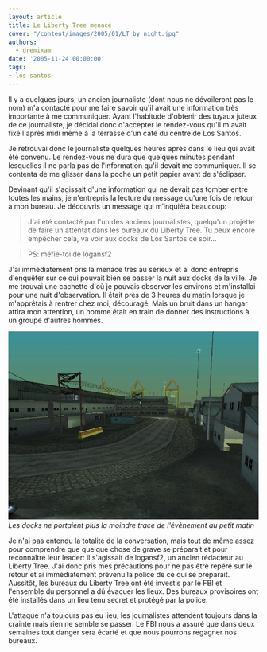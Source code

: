 ```yaml
---
layout: article
title: Le Liberty Tree menacé
cover: "/content/images/2005/01/LT_by_night.jpg"
authors:
  - dremixam
date: '2005-11-24 00:00:00'
tags:
- los-santos
---
```


Il y a quelques jours, un ancien journaliste (dont nous ne dévoileront pas le nom) m'a contacté pour me faire savoir qu'il avait une information très importante à me communiquer. Ayant l'habitude d'obtenir des tuyaux juteux de ce journaliste, je décidai donc d'accepter le rendez-vous qu'il m'avait fixé l'après midi même à la terrasse d'un café du centre de Los Santos.

Je retrouvai donc le journaliste quelques heures après dans le lieu qui avait été convenu. Le rendez-vous ne dura que quelques minutes pendant lesquelles il ne parla pas de l'information qu'il devait me communiquer. Il se contenta de me glisser dans la poche un petit papier avant de s'éclipser.

Devinant qu'il s'agissait d'une information qui ne devait pas tomber entre toutes les mains, je n'entrepris la lecture du message qu'une fois de retour à mon bureau. Je découvris un message qui m’inquiéta beaucoup:

> J'ai été contacté par l'un des anciens journalistes, quelqu'un projette de faire un attentat dans les bureaux du Liberty Tree. Tu peux encore empêcher cela, va voir aux docks de Los Santos ce soir...

> PS: méfie-toi de logansf2

J'ai immédiatement pris la menace très au sérieux et ai donc entrepris d'enquêter sur ce qui pouvait bien se passer la nuit aux docks de la ville. Je me trouvai une cachette d'où je pouvais observer les environs et m'installai pour une nuit d'observation. Il était près de 3 heures du matin lorsque je m'apprêtais à rentrer chez moi, découragé. Mais un bruit dans un hangar attira mon attention, un homme était en train de donner des instructions à un groupe d'autres hommes.

![Les docks ne portaient plus la moindre trace de l'évènement au petit matin](/content/images/2005/01/docks.jpg)
_Les docks ne portaient plus la moindre trace de l'évènement au petit matin_

Je n'ai pas entendu la totalité de la conversation, mais tout de même assez pour comprendre que quelque chose de grave se préparait et pour reconnaître leur leader: il s'agissait de logansf2, un ancien rédacteur au Liberty Tree. J'ai donc pris mes précautions pour ne pas être repéré sur le retour et ai immédiatement prévenu la police de ce qui se préparait.  
Aussitôt, les bureaux du Liberty Tree ont été investis par le FBI et l'ensemble du personnel a dû évacuer les lieux. Des bureaux provisoires ont été installés dans un lieu tenu secret et protégé par la police.

L'attaque n'a toujours pas eu lieu, les journalistes attendent toujours dans la crainte mais rien ne semble se passer. Le FBI nous a assuré que dans deux semaines tout danger sera écarté et que nous pourrons regagner nos bureaux.